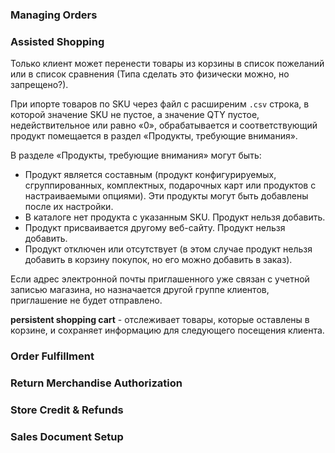 ### Managing Orders


### Assisted Shopping

Только клиент может перенести товары из корзины в список пожеланий или в список сравнения
(Типа сделать это физически можно, но запрещено?).

При ипорте товаров по SKU через файл с расширеним `.csv` cтрока, в которой значение SKU не пустое, а значение QTY пустое, 
недействительное или равно «0», обрабатывается и соответствующий продукт помещается 
в раздел «Продукты, требующие внимания».

В разделе «Продукты, требующие внимания» могут быть: 
* Продукт является составным (продукт конфигурируемых, сгруппированных, комплектных, подарочных карт или продуктов с настраиваемыми опциями). 
Эти продукты могут быть добавлены после их настройки.
* В каталоге нет продукта с указанным SKU. Продукт нельзя добавить.
* Продукт присваивается другому веб-сайту. Продукт нельзя добавить.
* Продукт отключен или отсутствует (в этом случае продукт нельзя добавить в корзину покупок, но его можно добавить в заказ).

Если адрес электронной почты приглашенного уже связан с учетной записью магазина, но назначается другой группе клиентов, 
приглашение не будет отправлено. 

__persistent shopping cart__ - отслеживает товары, которые оставлены в корзине, и сохраняет информацию 
для следующего посещения клиента.

### Order Fulfillment
### Return Merchandise Authorization
### Store Credit & Refunds
### Sales Document Setup